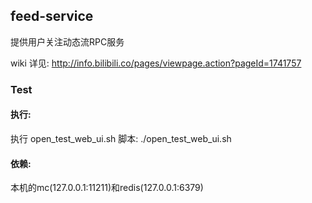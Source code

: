 ## feed-service

提供用户关注动态流RPC服务

wiki 详见:  http://info.bilibili.co/pages/viewpage.action?pageId=1741757

### Test

#### 执行:
执行 open_test_web_ui.sh 脚本: ./open_test_web_ui.sh

#### 依赖:
本机的mc(127.0.0.1:11211)和redis(127.0.0.1:6379)